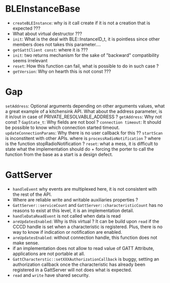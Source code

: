 # BLEInstanceBase

* `createBLEInstance`: why is it call create if it is not a creation that is
expected ???
* What about virtual destructor ???
* `init`: What is the deal with BLE::InstanceID_t, it is pointless since other
members does not takes this parameter....
* `getGattClient const`: where it is ???
* `init`: two returns mechanism for the sake of "backward" compatibility seems
irrelevant
* `reset`: How this function can fail, what is possible to do in such case ?
* `getVersion`: Why on hearth this is not const ???


# Gap
`setAddress`: Optional arguments depending on other arguments values, what a
great example of a kitchensink API. What about the address parameter, is it in/out
in case of PRIVATE_RESOLVABLE_ADDRESS ?
`getAddress`: Why not const ?
`GapState_t`: Why fields are not bool ?
`connection timeout`: It should be possible to know which connection started timeout.
`updateConnectionParams`: Why there is no user callback for this ??
`startScan` is inconstitent with other APIs.
where is `processRadioNotification` ?
where is the function stopRadioNotification ?
`reset`: what a mess, it is difficult to state what the implementation should do +
forcing the porter to call the function from the base as a start is a design defect.


# GattServer
* `handleEvent` why events are multiplexed here, it is not consistent with the rest
of the API.
* Where are reliable write and writable auxiliaries properties ?
* `GattServer::serviceCount` and `GattServer::characteristicCount` has no reasons
to exist at this level, it is an implementation detail.
* `handleDataReadEvent` is not called when data is read
* `areUpdatesEnabled`: Why is this virtual ? It can be build upon `read` if the
CCCD handle is set when a characteristic is registered. Plus, there is no way to
know if indication or notification are enabled.
* `areUpdatesEnabled`: without connection handle, this function does not make sense.
* if an implementation does not allow to read value of GATT Attribute, applications
are not portable at all.
* `GattCharacterstic::setXXXAuthorizationCallback` is buggy, setting an authorization
callback once the characteristic has already been registered in a GattServer will
not does what is expected.
* `read` and `write` have shared security.
